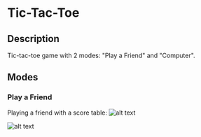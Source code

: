 # Tic-Tac-Toe

## Description

Tic-tac-toe game with 2 modes: "Play a Friend" and "Computer".

## Modes

### Play a Friend
Playing a friend with a score table:
![alt text](https://ibb.co/THCPWLH)

![alt text](https://ibb.co/wJbJY2h)




